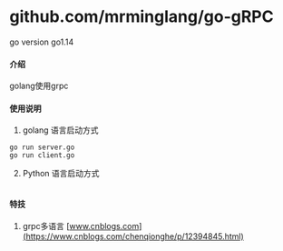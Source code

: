 # github.com/mrminglang/go-gRPC
go version go1.14

#### 介绍
golang使用grpc

#### 使用说明

1. golang 语言启动方式
```
go run server.go
go run client.go
```
2. Python 语言启动方式
```

```



#### 特技
1. grpc多语言 [www.cnblogs.com](https://www.cnblogs.com/chenqionghe/p/12394845.html)
